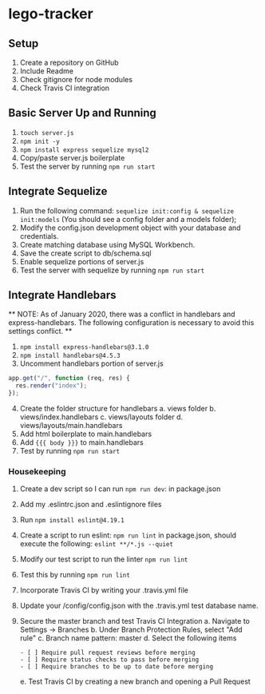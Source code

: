 # lego-tracker


## Setup

1. Create a repository on GitHub
2. Include Readme
3. Check gitignore for node modules
4. Check Travis CI integration

## Basic Server Up and Running

1. ```touch server.js```
2. ```npm init -y```
3. ```npm install express sequelize mysql2```
4. Copy/paste server.js boilerplate
5. Test the server by running ```npm run start```

## Integrate Sequelize
1. Run the following command: ```sequelize init:config & sequelize init:models``` (You should see a config folder and a models folder);
2. Modify the config.json development object with your database and credentials.
3. Create matching database using MySQL Workbench.
4. Save the create script to db/schema.sql
5. Enable sequelize portions of server.js
6. Test the server with sequelize by running ```npm run start```

## Integrate Handlebars
** NOTE: As of January 2020, there was a conflict in handlebars and express-handlebars. The following configuration is necessary to avoid this settings conflict. **
1. ```npm install express-handlebars@3.1.0```
2. ```npm install handlebars@4.5.3```
3. Uncomment handlebars portion of server.js
```js
app.get("/", function (req, res) {
  res.render("index");
});
```
4. Create the folder structure for handlebars
    a. views folder
    b. views/index.handlebars
    c. views/layouts folder
    d. views/layouts/main.handlebars
5. Add html boilerplate to main.handlebars
6. Add ```{{{ body }}}``` to main.handlebars
7. Test by running ```npm run start```

### Housekeeping
1. Create a dev script so I can run ```npm run dev```: in package.json
2. Add my .eslintrc.json and .eslintignore files
3. Run ```npm install eslint@4.19.1```
4. Create a script to run eslint: ```npm run lint``` in package.json, should execute the following: ```eslint **/*.js --quiet```
5. Modify our test script to run the linter ```npm run lint```
6. Test this by running ```npm run lint```
7. Incorporate Travis CI by writing your .travis.yml file
8. Update your /config/config.json with the .travis.yml test database name.
9. Secure the master branch and test Travis CI Integration
    a. Navigate to Settings -> Branches
    b. Under Branch Protection Rules, select "Add rule"
    c. Branch name pattern: master
    d. Select the following items
    
       - [ ] Require pull request reviews before merging
       - [ ] Require status checks to pass before merging
       - [ ] Require branches to be up to date before merging
    e. Test Travis CI by creating a new branch and opening a Pull Request
    
